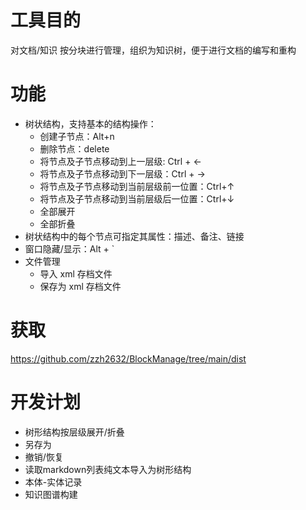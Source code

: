 # 工具目的
对文档/知识 按分块进行管理，组织为知识树，便于进行文档的编写和重构

# 功能
- 树状结构，支持基本的结构操作：
    - 创建子节点：Alt+n
    - 删除节点：delete
    - 将节点及子节点移动到上一层级: Ctrl + ←
    - 将节点及子节点移动到下一层级：Ctrl + →
    - 将节点及子节点移动到当前层级前一位置：Ctrl+↑
    - 将节点及子节点移动到当前层级后一位置：Ctrl+↓
    - 全部展开
    - 全部折叠
- 树状结构中的每个节点可指定其属性：描述、备注、链接
- 窗口隐藏/显示：Alt + `
- 文件管理
    - 导入 xml 存档文件
    - 保存为 xml 存档文件

# 获取
<https://github.com/zzh2632/BlockManage/tree/main/dist>

# 开发计划
- 树形结构按层级展开/折叠
- 另存为
- 撤销/恢复
- 读取markdown列表纯文本导入为树形结构
- 本体-实体记录
- 知识图谱构建
